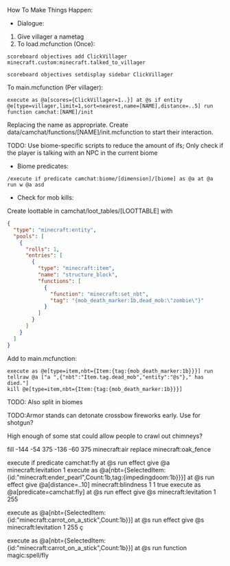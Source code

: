 How To Make Things Happen:

 - Dialogue:

  1. Give villager a nametag
  2. To load.mcfunction (Once):
```MCFunction
scoreboard objectives add ClickVillager minecraft.custom:minecraft.talked_to_villager
```
```MCFunction
scoreboard objectives setdisplay sidebar ClickVillager
```
To main.mcfunction (Per villager):
```mcfunction
execute as @a[scores={ClickVillager=1..}] at @s if entity @e[type=villager,limit=1,sort=nearest,name=[NAME],distance=..5] run function camchat:[NAME]/init
```
Replacing the name as appropriate. Create data/camchat/functions/[NAME]/init.mcfunction to start their interaction.

TODO: Use biome-specific scripts to reduce the amount of ifs; Only check if the player is talking with an NPC in the current biome

 - Biome predicates:

``/execute if predicate camchat:biome/[dimension]/[biome] as @a at @a run w @a asd``


 - Check for mob kills:

Create loottable in camchat/loot_tables/[LOOTTABLE] with

```json
{
  "type": "minecraft:entity",
  "pools": [
    {
      "rolls": 1,
      "entries": [
        {
          "type": "minecraft:item",
          "name": "structure_block",
          "functions": [
            {
              "function": "minecraft:set_nbt",
              "tag": "{mob_death_marker:1b,dead_mob:\"zombie\"}"
            }
          ]
        }
      ]
    }
  ]
}
```

Add to main.mcfunction:

```mcfunction
execute as @e[type=item,nbt={Item:{tag:{mob_death_marker:1b}}}] run tellraw @a ["a ",{"nbt":"Item.tag.dead_mob","entity":"@s"}," has died."]
kill @e[type=item,nbt={Item:{tag:{mob_death_marker:1b}}}]
```

TODO: Also split in biomes


TODO:Armor stands can detonate crossbow fireworks early. Use for shotgun?





High enough of some stat could allow people to crawl out chimneys?


fill -144 -54 375 -136 -60 375 minecraft:air replace minecraft:oak_fence




execute if predicate camchat:fly at @s run effect give @a minecraft:levitation 1
execute as @a[nbt={SelectedItem:{id:"minecraft:ender_pearl",Count:1b,tag:{impedingdoom:1b}}}] at @s run effect give @a[distance=..10] minecraft:blindness 1 1 true
execute as @a[predicate=camchat:fly] at @s run effect give @s minecraft:levitation 1 255

execute as @a[nbt={SelectedItem:{id:"minecraft:carrot_on_a_stick",Count:1b}}] at @s run effect give @s minecraft:levitation 1 255
ç


execute as @a[nbt={SelectedItem:{id:"minecraft:carrot_on_a_stick",Count:1b}}] at @s run function magic:spell/fly
